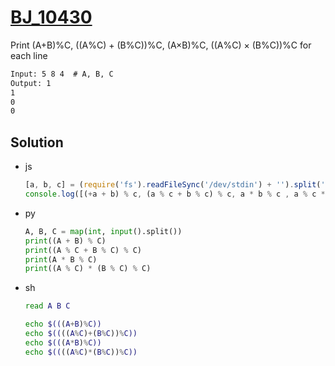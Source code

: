 # [BJ_10430](https://acmicpc.net/problem/10430)

Print (A+B)%C, ((A%C) + (B%C))%C, (A×B)%C, ((A%C) × (B%C))%C for each line

```txt
Input: 5 8 4  # A, B, C
Output: 1
1
0
0
```

## Solution

* js

  ```js
  [a, b, c] = (require('fs').readFileSync('/dev/stdin') + '').split(' ');
  console.log([(+a + b) % c, (a % c + b % c) % c, a * b % c , a % c * (b % c) % c].join('\n'))
  ```

* py

  ```py
  A, B, C = map(int, input().split())
  print((A + B) % C)
  print((A % C + B % C) % C)
  print(A * B % C)
  print((A % C) * (B % C) % C)
  ```

* sh

  ```sh
  read A B C

  echo $(((A+B)%C))
  echo $((((A%C)+(B%C))%C))
  echo $(((A*B)%C))
  echo $((((A%C)*(B%C))%C))
  ```

